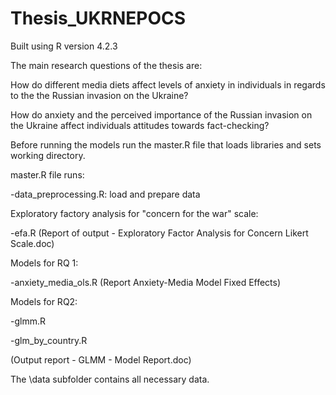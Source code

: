# Thesis_UKRNEPOCS

Built using R version 4.2.3

The main research questions of the thesis are:

How do different media diets affect levels of anxiety in individuals in regards to the the Russian invasion on the Ukraine?

How do anxiety and the perceived importance of the Russian invasion on the Ukraine affect individuals attitudes towards fact-checking?

Before running the models run the master.R file that loads libraries and sets working directory.

master.R file runs:

-data_preprocessing.R: load and prepare data


Exploratory factory analysis for "concern for the war" scale:

-efa.R (Report of output - Exploratory Factor Analysis for Concern Likert Scale.doc)

Models for RQ 1:

-anxiety_media_ols.R (Report Anxiety-Media Model Fixed Effects)

Models for RQ2:

-glmm.R

-glm_by_country.R

(Output report - GLMM - Model Report.doc)



The \data subfolder contains all necessary data.
